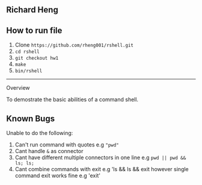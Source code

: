 Richard Heng
---

How to run file
------------

1. Clone `https://github.com/rheng001/rshell.git`
2. `cd rshell`
3. `git checkout hw1`
4. `make`
5. `bin/rshell`

-----
Overview

To demostrate the basic abilities of a command shell. 

Known Bugs
---

Unable to do the following:

1. Can't run command with quotes
    e.g `"pwd"`
2. Cant handle `&` as connector
3. Cant have different multiple connectors in one line
    e.g `pwd || pwd && ls; ls;`
4. Cant combine commands with exit
    e.g 'ls && ls && exit
        however single command exit works fine
        e.g 'exit'
